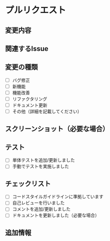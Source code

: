 # プルリクエスト

## 変更内容

<!-- 変更内容の概要を記載してください -->

## 関連するIssue

<!-- 関連するIssueがあれば、番号を記載してください（例：#123） -->

## 変更の種類

- [ ] バグ修正
- [ ] 新機能
- [ ] 機能改善
- [ ] リファクタリング
- [ ] ドキュメント更新
- [ ] その他（詳細を記載してください）

## スクリーンショット（必要な場合）

<!-- 変更内容を視覚的に示すスクリーンショットがあれば添付してください -->

## テスト

- [ ] 単体テストを追加/更新しました
- [ ] 手動でテストを実施しました

## チェックリスト

- [ ] コードスタイルガイドラインに準拠しています
- [ ] 自己レビューを行いました
- [ ] コメントを追加/更新しました
- [ ] ドキュメントを更新しました（必要な場合）

## 追加情報

<!-- その他、レビュアーに伝えたい情報があれば記載してください --> 
